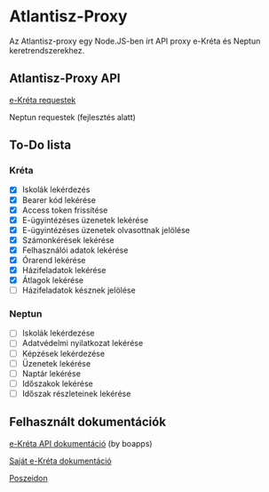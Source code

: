 # Atlantisz-Proxy

Az Atlantisz-proxy egy Node.JS-ben írt API proxy e-Kréta és Neptun keretrendszerekhez. 

## Atlantisz-Proxy API

[e-Kréta requestek](https://documenter.getpostman.com/view/9426326/T17AkWTw)

Neptun requestek (fejlesztés alatt)

## To-Do lista

### Kréta

- [x] Iskolák lekérdezés
- [x] Bearer kód lekérése
- [x] Access token frissítése
- [x] E-ügyintézéses üzenetek lekérése
- [x] E-ügyintézéses üzenetek olvasottnak jelölése
- [x] Számonkérések lekérése
- [x] Felhasználói adatok lekérése
- [x] Órarend lekérése
- [x] Házifeladatok lekérése
- [x] Átlagok lekérése
- [ ] Házifeladatok késznek jelölése

### Neptun

- [ ] Iskolák lekérdezése
- [ ] Adatvédelmi nyilatkozat lekérése
- [ ] Képzések lekérdezése
- [ ] Üzenetek lekérése
- [ ] Naptár lekérése
- [ ] Időszakok lekérése
- [ ] Időszak részleteinek lekérése

## Felhasznált dokumentációk

[e-Kréta API dokumentáció](https://github.com/boapps/e-kreta-api-docs) (by boapps)

[Saját e-Kréta dokumentáció](https://github.com/RuzsaGergely/Atlantisz/blob/master/kreta_docs.md)

[Poszeidon](https://github.com/RuzsaGergely/Poszeidon)
